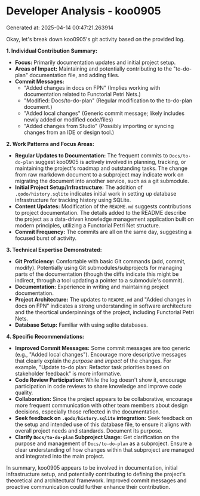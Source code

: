 # Developer Analysis - koo0905
Generated at: 2025-04-14 00:47:21.263914

Okay, let's break down koo0905's git activity based on the provided log.

**1. Individual Contribution Summary:**

*   **Focus:** Primarily documentation updates and initial project setup.
*   **Areas of Impact:**  Maintaining and potentially contributing to the "to-do-plan" documentation file, and adding files.
*   **Commit Messages:**
    *   "Added changes in docs on FPN"  (Implies working with documentation related to Functorial Petri Nets.)
    *   "Modified: Docs/to-do-plan" (Regular modification to the to-do-plan document.)
    *   "Added local changes" (Generic commit message; likely includes newly added or modified code/files)
    *   "Added changes from Studio" (Possibly importing or syncing changes from an IDE or design tool.)

**2. Work Patterns and Focus Areas:**

*   **Regular Updates to Documentation:**  The frequent commits to `Docs/to-do-plan` suggest koo0905 is actively involved in planning, tracking, or maintaining the project's roadmap and outstanding tasks. The change from raw markdown document to a subproject may indicate work on migrating the document into another service, such as a git submodule.
*   **Initial Project Setup/Infrastructure:** The addition of `.qodo/history.sqlite` indicates initial work in setting up database infrastructure for tracking history using SQLite.
*   **Content Updates:** Modification of the `README.md` suggests contributions to project documentation. The details added to the README describe the project as a data-driven knowledge management application built on modern principles, utilizing a Functorial Petri Net structure.
*   **Commit Frequency:** The commits are all on the same day, suggesting a focused burst of activity.

**3. Technical Expertise Demonstrated:**

*   **Git Proficiency:**  Comfortable with basic Git commands (add, commit, modify).  Potentially using Git submodules/subprojects for managing parts of the documentation (though the diffs indicate this might be indirect, through a tool updating a pointer to a submodule's commit).
*   **Documentation:**  Experience in writing and maintaining project documentation.
*   **Project Architecture:**  The updates to `README.md` and "Added changes in docs on FPN" indicates a strong understanding in software architecture and the theortical underpinnings of the project, including Functorial Petri Nets.
*   **Database Setup:** Familiar with using sqlite databases.

**4. Specific Recommendations:**

*   **Improved Commit Messages:**  Some commit messages are too generic (e.g., "Added local changes").  Encourage more descriptive messages that clearly explain the *purpose* and *impact* of the changes. For example, "Update to-do plan:  Refactor task priorities based on stakeholder feedback" is more informative.
*   **Code Review Participation:** While the log doesn't show it, encourage participation in code reviews to share knowledge and improve code quality.
*   **Collaboration:** Since the project appears to be collaborative, encourage more frequent communication with other team members about design decisions, especially those reflected in the documentation.
*   **Seek feedback on `.qodo/history.sqlite` integration:** Seek feedback on the setup and intended use of this database file, to ensure it aligns with overall project needs and standards.  Document its purpose.
*   **Clarify `Docs/to-do-plan` Subproject Usage:** Get clarification on the purpose and management of `Docs/to-do-plan` as a subproject. Ensure a clear understanding of how changes within that subproject are managed and integrated into the main project.

In summary, koo0905 appears to be involved in documentation, initial infrastructure setup, and potentially contributing to defining the project's theoretical and architectural framework. Improved commit messages and proactive communication could further enhance their contribution.
